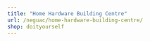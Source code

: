 ```yaml
---
title: "Home Hardware Building Centre"
url: /neguac/home-hardware-building-centre/
shop: doityourself
---
```

